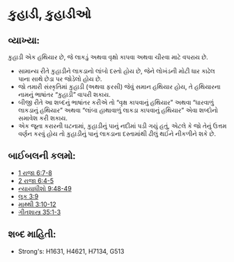 # કુહાડી, કુહાડીઓ 

## વ્યાખ્યા: 

કુહાડી એક હથિયાર છે, જે લાકડું અથવા વૃક્ષો કાપવા અથવા ચીરવા માટે વપરાય છે.

* સામાન્ય રીતે કુહાડીને લાકડાનો લાંબો દસ્તો હોય છે, જેને લોખંડની મોટી ધાર કાઢેલ પાના સાથે છેડા પર જોડેલો હોય છે.
* જો તમારી સંસ્કૃતિમાં કુહાડી (અથવા ફરસી) જેવું સમાન હથિયાર હોય, તે હથિયારના નામનું ભાષાંતર “કુહાડી” વાપરી શકાય.
* બીજી રીતે આ શબ્દનું ભાષાંતર કરીએ તો “વૃક્ષ કાપવાનું હથિયાર” અથવા “ધારવાળું લાકડાનું હથિયાર” અથવા “લાંબા હાથાવાળું લાકડા કાપવાનું હથિયાર” એવા શબ્દોનો સમાવેશ કરી શકાય.
* એક જૂના કરારની ઘટનામાં, કુહાડીનું પાનું નદીમાં પડી ગયું હતું, એટલે કે જો તેનું ઉત્તમ વર્ણન કરવું હોય તો કુહાડીનું પાનું લાકડાના દસ્તામાંથી ઢીલું થઈને નીકળીને શકે છે.

## બાઈબલની કલમો: 

* [1 રાજા 6:7-8](rc://gu/tn/help/1ki/06/07)
* [2 રાજા 6:4-5](rc://gu/tn/help/2ki/06/04)
* [ન્યાયાધીશો 9:48-49](rc://gu/tn/help/jdg/09/48)
* [લૂક 3:9](rc://gu/tn/help/luk/03/09)
* [માથ્થી 3:10-12](rc://gu/tn/help/mat/03/10)
* [ગીતશાસ્ત્ર 35:1-3](rc://gu/tn/help/psa/035/001)

## શબ્દ માહિતી: 

* Strong's: H1631, H4621, H7134, G513

